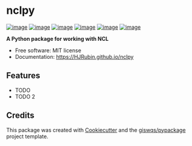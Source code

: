 # nclpy


[![image](https://img.shields.io/pypi/v/nclpy.svg)](https://pypi.python.org/pypi/nclpy)
[![image](https://img.shields.io/conda/vn/conda-forge/nclpy.svg)](https://anaconda.org/conda-forge/nclpy)
[![image](https://pepy.tech/badge/nclpy)](https://pepy.tech/project/nclpy)
[![image](https://github.com/giswqs/nclpy/workflows/docs/badge.svg)](https://nclpy.org)
[![image](https://github.com/giswqs/nclpy/workflows/build/badge.svg)](https://github.com/giswqs/nclpy/actions?query=workflow%3Abuild)
[![image](https://img.shields.io/badge/License-MIT-yellow.svg)](https://opensource.org/licenses/MIT)


**A Python package for working with NCL**


-   Free software: MIT license
-   Documentation: https://HJRubin.github.io/nclpy
    

## Features

-   TODO
-   TODO 2

## Credits

This package was created with [Cookiecutter](https://github.com/cookiecutter/cookiecutter) and the [giswqs/pypackage](https://github.com/giswqs/pypackage) project template.
